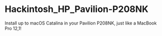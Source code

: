 # Hackintosh_HP_Pavilion-P208NK
Install up to macOS Catalina in your Pavilion P208NK, just like a MacBook Pro 12,1!
